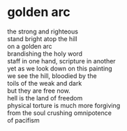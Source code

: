 # golden arc

the strong and righteous<br/>
stand bright atop the hill<br/>
on a golden arc<br/>
brandishing the holy word<br/>
staff in one hand, scripture in another<br/>
yet as we look down on this painting<br/>
we see the hill, bloodied by the<br/>
toils of the weak and dark<br/>
but they are free now.<br/>
hell is the land of freedom<br/>
physical torture is much more forgiving<br/>
from the soul crushing omnipotence<br/>
of pacifism

